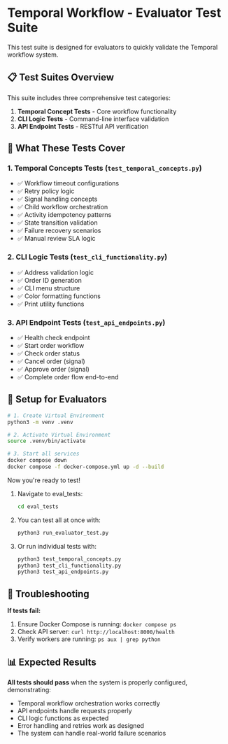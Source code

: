# Temporal Workflow - Evaluator Test Suite

This test suite is designed for evaluators to quickly validate the Temporal workflow system.

## 📋 Test Suites Overview

This suite includes three comprehensive test categories:

1. **Temporal Concept Tests** - Core workflow functionality
2. **CLI Logic Tests** - Command-line interface validation  
3. **API Endpoint Tests** - RESTful API verification

## 🎯 What These Tests Cover
### 1. Temporal Concepts Tests (`test_temporal_concepts.py`)

- ✅ Workflow timeout configurations
- ✅ Retry policy logic
- ✅ Signal handling concepts
- ✅ Child workflow orchestration
- ✅ Activity idempotency patterns
- ✅ State transition validation
- ✅ Failure recovery scenarios
- ✅ Manual review SLA logic

### 2. CLI Logic Tests (`test_cli_functionality.py`)

- ✅ Address validation logic
- ✅ Order ID generation
- ✅ CLI menu structure
- ✅ Color formatting functions
- ✅ Print utility functions

### 3. API Endpoint Tests (`test_api_endpoints.py`)

- ✅ Health check endpoint
- ✅ Start order workflow
- ✅ Check order status  
- ✅ Cancel order (signal)
- ✅ Approve order (signal)
- ✅ Complete order flow end-to-end



## 🚀 Setup for Evaluators

```bash
# 1. Create Virtual Environment
python3 -m venv .venv

# 2. Activate Virtual Environment
source .venv/bin/activate

# 3. Start all services
docker compose down
docker compose -f docker-compose.yml up -d --build
```

Now you're ready to test!

1. Navigate to eval_tests:
   ```bash
   cd eval_tests
   ```

2. You can test all at once with:
   ```bash
   python3 run_evaluator_test.py
   ```

3. Or run individual tests with:
   ```bash
   python3 test_temporal_concepts.py
   python3 test_cli_functionality.py
   python3 test_api_endpoints.py
   ```

## 🔧 Troubleshooting

**If tests fail:**

1. Ensure Docker Compose is running: `docker compose ps`
2. Check API server: `curl http://localhost:8000/health`
3. Verify workers are running: `ps aux | grep python`

## 📊 Expected Results

**All tests should pass** when the system is properly configured, demonstrating:

- Temporal workflow orchestration works correctly
- API endpoints handle requests properly  
- CLI logic functions as expected
- Error handling and retries work as designed
- The system can handle real-world failure scenarios